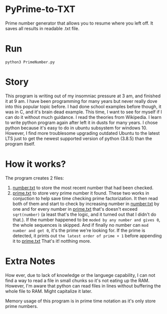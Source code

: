 # PyPrime-to-TXT
Prime number generator that allows you to resume where you left off. It saves all results in readable .txt file.
# Run
`python3 PrimeNumber.py`
# Story
This program is writing out of my insomniac pressure at 3 am, and finished it at 9 am. I have been programming for many years but never really dove into this popular topic before.
I had done school examples before though, it was in C, and it's brain dead example. This time, I want to see for myself if I can do it without much guidance.
I read the theories from Wikipedia. I learn to write python program again after left it in dusts for many years. I chose python because it's easy to do in ubuntu subsystem for windows 10. However, I find more troublesome upgrading outdated Ubuntu to the latest LTS just to get the newest supported version of python (3.8.5) than the program itself.
# How it works?
The program creates 2 files:
  1. [number.txt](number.txt) to store the most recent number that had been checked.
  2. [prime.txt](prime.txt) to store very prime number it found.
These two works in conjuction to help save time checking prime factorization.
It then read both of them and start to check by increasing number in [number.txt](number.txt) by one and for every number in [prime.txt](prime.txt) that's doesn't exceed `sqrt(number)`
(a least that's the logic, and it turned out that I didn't do that.). If the number happened to be `moded by any number and gives 0`, the whole sequences is skipped.
And if finally no number can `mod number and get 0`, it's the prime we're looking for.
If the prime is detected, it prints out `the latest order of prime + 1` before appending it to [prime.txt](prime.txt)
That's it! notthing more.

# Extra Notes
How ever, due to lack of knowledge or the languege capability, I can not find a way to read a file in small chunks so it's not eating up the RAM. However, I'm aware that python can read files in lines without buffering the whole file to RAM. Might capitalize it later.

Memory usage of this program is in prime time notation as it's only store prime numbers.
